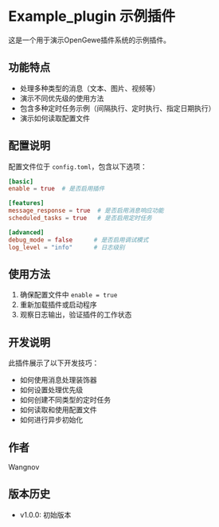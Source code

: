# Example_plugin 示例插件

这是一个用于演示OpenGewe插件系统的示例插件。

## 功能特点

- 处理多种类型的消息（文本、图片、视频等）
- 演示不同优先级的使用方法
- 包含多种定时任务示例（间隔执行、定时执行、指定日期执行）
- 演示如何读取配置文件

## 配置说明

配置文件位于 `config.toml`，包含以下选项：

```toml
[basic]
enable = true  # 是否启用插件

[features]
message_response = true  # 是否启用消息响应功能
scheduled_tasks = true   # 是否启用定时任务

[advanced]
debug_mode = false      # 是否启用调试模式
log_level = "info"      # 日志级别
```

## 使用方法

1. 确保配置文件中 `enable = true`
2. 重新加载插件或启动程序
3. 观察日志输出，验证插件的工作状态

## 开发说明

此插件展示了以下开发技巧：

- 如何使用消息处理装饰器
- 如何设置处理优先级
- 如何创建不同类型的定时任务
- 如何读取和使用配置文件
- 如何进行异步初始化

## 作者

Wangnov

## 版本历史

- v1.0.0: 初始版本 